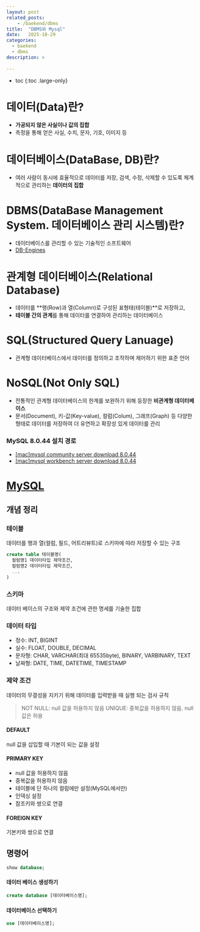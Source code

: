 ```yaml
---
layout: post
related_posts:
    - /baekend/dbms
title:  "DBMS와 Mysql"
date:   2025-10-29
categories:
  - baekend
  - dbms
description: >
  
---
```

* toc
{:toc .large-only}

# 데이터(Data)란?
* **가공되지 않은 사실이나 값의 집합**
* 측정을 통해 얻은 사실, 수치, 문자, 기호, 이미지 등

# 데이터베이스(DataBase, DB)란?
* 여러 사람이 동시에 효율적으로 데이터를 저장, 검색, 수정, 삭제할 수 있도록 체계적으로 관리하는 **데이터의 집합**

# DBMS(DataBase Management System. 데이터베이스 관리 시스템)란?
* 데이터베이스를 관리할 수 있는 기술적인 소프트웨어
* [DB-Engines](https://db-engines.com/en/ranking)

# 관계형 데이터베이스(Relational Database)
* 데이터를 **행(Row)과 열(Column)로 구성된 표형태(테이블)**로 저장하고, 
* **테이블 간의 관계**를 통해 데이터를 연결하여 관리하는 데이터베이스

# SQL(Structured Query Lanuage)
* 관계형 데이터베이스에서 데이터를 정의하고 조작하며 제어하기 위한 표준 언어

# NoSQL(Not Only SQL)
* 전통적인 관계형 데이터베이스의 한계를 보완하기 위해 등장한 **비관계형 데이터베이스**
* 문서(Document), 키-값(Key-value), 컬럼(Colum), 그래프(Graph) 등 다양한 형태로 데이터를 저장하여 더 유연하고 확장성 있게 데이터를 관리

### MySQL 8.0.44 설치 경로
* [[mac]mysql community server download 8.0.44](https://dev.mysql.com/downloads/mysql/)
* [[mac]mysql workbench server download 8.0.44](https://dev.mysql.com/downloads/workbench/)

# [MySQL](https://wikidocs.net/226173)

## 개념 정리
### 테이블
데이터를 행과 열(컬럼, 필드, 어트리뷰트)로 스키마에 따라 저장할 수 있는 구조

```sql
create table 테이블명(
  컬럼명1 데이터타입 제약조건,
  컬럼명2 데이터타입 제약조건,
  ...
)
```

### 스키마
데이터 베이스의 구조와 제약 조건에 관한 명세를 기술한 집합

### 데이터 타입
* 정수: INT, BIGINT
* 실수: FLOAT, DOUBLE, DECIMAL
* 문자형: CHAR, VARCHAR(최대 65535byte), BINARY, VARBINARY, TEXT
* 날짜형: DATE, TIME, DATETIME, TIMESTAMP

### 제약 조건
데이터의 무결성을 지키기 위해 데이터를 입력받을 때 실행 되는 검사 규칙
> NOT NULL: null 값을 허용하지 않음
> UNIQUE: 중복값을 허용하지 않음. null 값은 허용

#### DEFAULT
null 값을 삽입할 때 기본이 되는 값을 설정

#### PRIMARY KEY
* null 값을 허용하지 않음     
* 중복값을 허용하지 않음        
* 테이블에 단 하나의 컬럼에만 설정(MySQL에서만)       
* 인덱싱 설정       
* 참조키와 쌍으로 연결

#### FOREIGN KEY
기본키와 쌍으로 연결

## 명령어
```sql
show database;
```

#### 데이터 베이스 생성하기
```sql
create database [데이터베이스명];
```

#### 데이터베이스 선택하기

```sql
use [데이터베이스명];
```